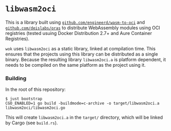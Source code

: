 # `libwasm2oci`

This is a library built using [`github.com/engineerd/wasm-to-oci`](https://github.com/engineerd/wasm-to-oci) and [`github.com/deislabs/oras`](https://github.com/deislabs/oras) to distribute WebAssembly modules using OCI registries (tested usuing Docker Distribution 2.7+ and Aure Container Registries).

`wok` uses `libwasm2oci` as a static library, linked at compilation time. This ensures that the projects using this library can be distributed as a single binary. Because the resulting library `libwasm2oci.a` is platform dependent, it needs to be compiled on the same platform as the project using it.

### Building

In the root of this repository:

```
$ just bootstrap
CGO_ENABLED=1 go build -buildmode=c-archive -o target/libwasm2oci.a libwasm2oci/libwasm2oci.go
```

This will create `libwasm2oci.a` in the `target/` directory, which will be linked by Cargo (see `build.rs`).
